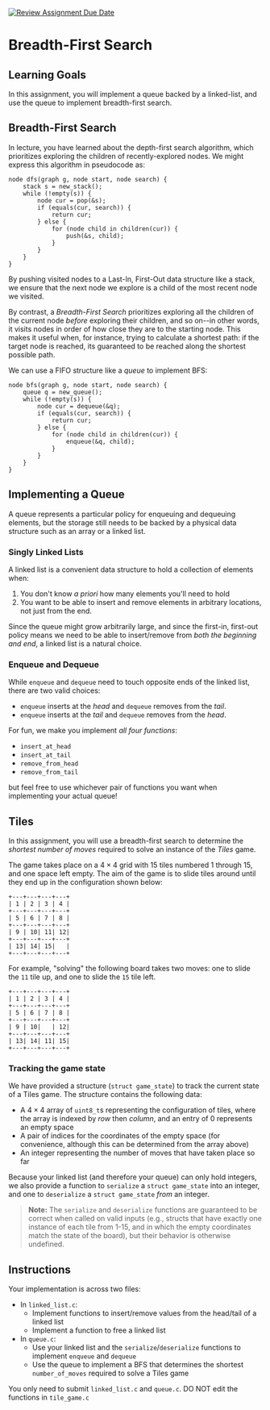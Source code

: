 [![Review Assignment Due Date](https://classroom.github.com/assets/deadline-readme-button-22041afd0340ce965d47ae6ef1cefeee28c7c493a6346c4f15d667ab976d596c.svg)](https://classroom.github.com/a/DHdTd1rH)
# Breadth-First Search

## Learning Goals

In this assignment, you will implement a queue backed by a linked-list, and use the queue to implement breadth-first search.

## Breadth-First Search

In lecture, you have learned about the depth-first search algorithm, which prioritizes exploring the children of recently-explored nodes. We might express this algorithm in pseudocode as:

```
node dfs(graph g, node start, node search) {
    stack s = new_stack();
    while (!empty(s)) {
        node cur = pop(&s);
        if (equals(cur, search)) {
            return cur;
        } else {
            for (node child in children(cur)) {
                push(&s, child);
            }
        }
    }
}
```

By pushing visited nodes to a Last-In, First-Out data structure like a stack, we ensure that the next node we explore is a child of the most recent node we visited.

By contrast, a _Breadth-First Search_ prioritizes exploring all the children of the current node _before_ exploring their children, and so on--in other words, it visits nodes in order of how close they are to the starting node. This makes it useful when, for instance, trying to calculate a shortest path: if the target node is reached, its guaranteed to be reached along the shortest possible path.

We can use a FIFO structure like a _queue_ to implement BFS:

```
node bfs(graph g, node start, node search) {
    queue q = new_queue();
    while (!empty(s)) {
        node cur = dequeue(&q);
        if (equals(cur, search)) {
            return cur;
        } else {
            for (node child in children(cur)) {
                enqueue(&q, child);
            }
        }
    }
}
```

## Implementing a Queue

A queue represents a particular policy for enqueuing and dequeuing elements, but the storage still needs to be backed by a physical data structure such as an array or a linked list.

### Singly Linked Lists

A linked list is a convenient data structure to hold a collection of elements when:

1. You don't know _a priori_ how many elements you'll need to hold
2. You want to be able to insert and remove elements in arbitrary locations, not just from the end.

Since the queue might grow arbitrarily large, and since the first-in, first-out policy means we need to be able to insert/remove from _both the beginning and end_, a linked list is a natural choice.

### Enqueue and Dequeue

While `enqueue` and `dequeue` need to touch opposite ends of the linked list, there are two valid choices:

- `enqueue` inserts at the _head_ and `dequeue` removes from the _tail_.
- `enqueue` inserts at the _tail_ and `dequeue` removes from the _head_.

For fun, we make you implement _all four functions_:

- `insert_at_head`
- `insert_at_tail`
- `remove_from_head`
- `remove_from_tail`

but feel free to use whichever pair of functions you want when implementing your actual queue!

## Tiles

In this assignment, you will use a breadth-first search to determine the _shortest number of moves_ required to solve an instance of the _Tiles_ game.

The game takes place on a $4\times 4$ grid with 15 tiles numbered 1 through 15, and one space left empty. The aim of the game is to slide tiles around until they end up in the configuration shown below:

```
+---+---+---+---+
| 1 | 2 | 3 | 4 |
+---+---+---+---+
| 5 | 6 | 7 | 8 |
+---+---+---+---+
| 9 | 10| 11| 12|
+---+---+---+---+
| 13| 14| 15|   |
+---+---+---+---+
```

For example, "solving" the following board takes two moves: one to slide the `11` tile up, and one to slide the `15` tile left.

```
+---+---+---+---+
| 1 | 2 | 3 | 4 |
+---+---+---+---+
| 5 | 6 | 7 | 8 |
+---+---+---+---+
| 9 | 10|   | 12|
+---+---+---+---+
| 13| 14| 11| 15|
+---+---+---+---+
```

### Tracking the game state

We have provided a structure (`struct game_state`) to track the current state of a Tiles game. The structure contains the following data:

- A $4\times 4$ array of `uint8_t`s representing the configuration of tiles, where the array is indexed by _row_ then _column_, and an entry of $0$ represents an empty space
- A pair of indices for the coordinates of the empty space (for convenience, although this can be determined from the array above)
- An integer representing the number of moves that have taken place so far

Because your linked list (and therefore your queue) can only hold integers, we also provide a function to `serialize` a `struct game_state` into an integer, and one to `deserialize` a `struct game_state` _from_ an integer.

> **Note:** The `serialize` and `deserialize` functions are guaranteed to be correct when called on valid inputs (e.g., structs that have exactly one instance of each tile from 1-15, and in which the empty coordinates match the state of the board), but their behavior is otherwise undefined.

## Instructions

Your implementation is across two files:

- In `linked_list.c`:
  - Implement functions to insert/remove values from the head/tail of a linked list
  - Implement a function to free a linked list
- In `queue.c`:
  - Use your linked list and the `serialize`/`deserialize` functions to implement `enqueue` and `dequeue`
  - Use the queue to implement a BFS that determines the shortest `number_of_moves` required to solve a Tiles game

You only need to submit `linked_list.c` and `queue.c`. DO NOT edit the functions in `tile_game.c`
